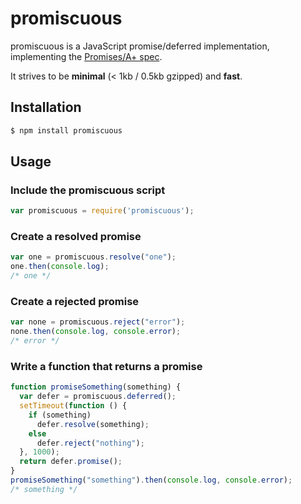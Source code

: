 # promiscuous
promiscuous is a JavaScript promise/deferred implementation, implementing the [Promises/A+ spec](http://promises-aplus.github.com/promises-spec/).

It strives to be **minimal** (< 1kb / 0.5kb gzipped) and **fast**.

## Installation

```bash
$ npm install promiscuous
```

## Usage
### Include the promiscuous script
```javascript
var promiscuous = require('promiscuous');
```

### Create a resolved promise
```javascript
var one = promiscuous.resolve("one");
one.then(console.log);
/* one */
```

### Create a rejected promise
```javascript
var none = promiscuous.reject("error");
none.then(console.log, console.error);
/* error */
```

### Write a function that returns a promise
```javascript
function promiseSomething(something) {
  var defer = promiscuous.deferred();
  setTimeout(function () {
    if (something)
      defer.resolve(something);
    else
      defer.reject("nothing");
  }, 1000);
  return defer.promise();
}
promiseSomething("something").then(console.log, console.error);
/* something */
```
